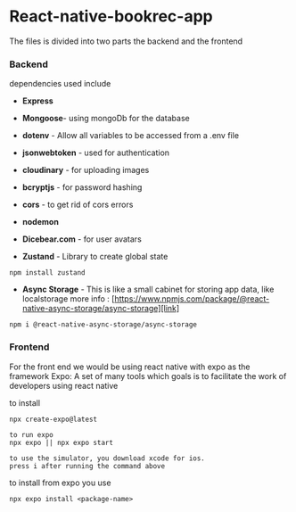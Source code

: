 # React-native-bookrec-app

The files is divided into two parts the backend and the frontend

### Backend
dependencies used include

- **Express**
-  **Mongoose**- using mongoDb for the database 
- **dotenv** - Allow all variables to be accessed from a .env file
- **jsonwebtoken** - used for authentication
- **cloudinary** - for uploading images
- **bcryptjs** - for password hashing
- **cors** - to get rid of cors errors
- **nodemon** 


- **Dicebear.com** - for user avatars
- **Zustand** - Library to create global state 
```
npm install zustand
```

- **Async Storage** - This is like a small cabinet for storing app data, like localstorage
more info : [https://www.npmjs.com/package/@react-native-async-storage/async-storage][link]
```
npm i @react-native-async-storage/async-storage
```


### Frontend
For the front end we would be using react native with expo as the framework
Expo: A set of many tools which goals is to facilitate the work of developers using react native

to install
```
npx create-expo@latest

to run expo
npx expo || npx expo start

to use the simulator, you download xcode for ios.
press i after running the command above

```
to install from expo you use
```
npx expo install <package-name>
```


